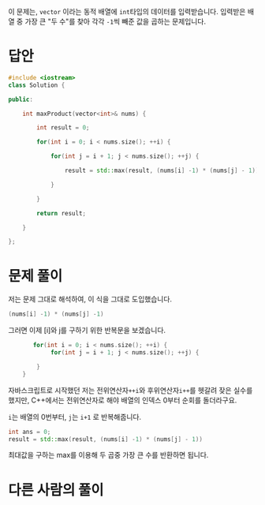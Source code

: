 이 문제는, `vector` 이라는 동적 배열에 `int`타입의 데이터를 입력받습니다. 입력받은 배열 중 가장 큰 "두 수"를 찾아 각각 `-1`씩 빼준 값을 곱하는 문제입니다.
# 답안

```cpp
#include <iostream>
class Solution {

public:

    int maxProduct(vector<int>& nums) {

        int result = 0;

        for(int i = 0; i < nums.size(); ++i) {

            for(int j = i + 1; j < nums.size(); ++j) {

                result = std::max(result, (nums[i] -1) * (nums[j] - 1));

            }      

        }  

        return result;

    }

};
```



# 문제 풀이

저는 문제 그대로 해석하여, 이 식을 그대로 도입했습니다.
```cpp
(nums[i] -1) * (nums[j] -1)
```

그러면 이제 [i]와 j를 구하기 위한 반복문을 보겠습니다.
```cpp
       for(int i = 0; i < nums.size(); ++i) {
            for(int j = i + 1; j < nums.size(); ++j) {

		}
	}
```

자바스크립트로 시작했던 저는 전위연산자`++i`와 후위연산자`i++`를 헷갈려 잦은 실수를 했지만, C++에서는 전위연산자로 해야 배열의 인덱스 0부터 순회를 돌더라구요.

`i`는 배열의 0번부터, `j`는 `i+1` 로 반복해줍니다.

```cpp
int ans = 0;
result = std::max(result, (nums[i] -1) * (nums[j] - 1))
```

최대값을 구하는 max를 이용해 두 곱중 가장 큰 수를 반환하면 됩니다.


# 다른 사람의 풀이

